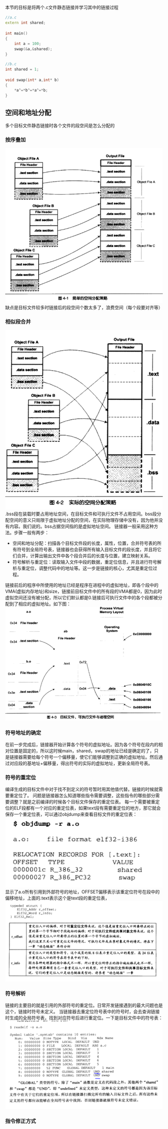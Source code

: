 本节的目标是将两个.c文件静态链接并学习其中的链接过程
```cpp
//a.c
extern int shared;

int main()
{
    int a = 100;
    swap(&a,&shared);
}
```
```cpp
//b.c
int shared = 1;

void swap(int* a,int* b)
{
    *a^=*b^=*a^=*b;
}
```
## 空间和地址分配
多个目标文件静态链接时各个文件的段空间是怎么分配的
### 按序叠加
![按序叠加](./assets/4_1.png)
缺点是目标文件较多时链接后的段空间个数太多了，浪费空间（每个段要对齐等）
### 相似段合并
![相似合并](./assets/4_2.png)
.bss段在装载时要占用地址空间，在目标文件和可执行文件不占用空间。bss段分配空间的意义只局限于虚拟地址分配的空间，在实际物理存储中没有，因为他并没有内容。我们说的。bss占据空间指的是虚拟地址空间。
链接器一般采用这种方法。步骤一般有两步：
- 空间和地址分配：扫描各个目标文件段的长度，属性，位置，合并符号表的所有符号到全局符号表，链接器也会获得所有输入目标文件的段长度，并且将它们合并，计算出输出文件中各个段合并后的长度与位置，建立映射关系。
- 符号解析与重定位：读取输入文件中段的数据，重定位信息，并且进行符号解析与重定位，调整代码中的地址等。这一步是链接的核心，尤其是重定位过程。

链接前后的程序中所使用的地址已经是程序在进程中的虚拟地址，即各个段中的VMA(虚拟内存地址)和size，链接前目标文件中的所有段的VMA都是0，因为此时虚拟空间还没有被分配，所以它们默认都是0.链接后可执行文件中的各个段都被分配到了相应的虚拟地址。如下图：
![链接前后内存分配](./assets/4_3.png)

### 符号地址的确定
在前一步完成后，链接器开始计算各个符号的虚拟地址。因为各个符号在段内的相对位置是固定的，所以这时候main，shared，swap的地址已经是确定的了，只是链接器需要给每个符号一个偏移量，使它们能够调整到正确的虚拟地址。然后通过对应段的基地址+偏移量，得出符号的实际的虚拟地址，更新全局符号表。

### 符号的重定位
编译生成的目标文件中对于找不到定义的符号暂时用其他值代替。链接的时候就需要重定位了。
问题是链接器怎么知道哪些指令需要调整，这些指令的哪些部分需要调整？就是之前编译的时候各个目标文件保存的重定位表。
每一个需要被重定位的ELF段都有一个对应的重定位表，如果text段有需要重定位的地方，那它就会保存一个重定位表，可以通过objdump来查看目标文件的重定位表：
![重定位表](./assets/4_4.png)
显示了a.o所有引用到外部符号的地址，OFFSET偏移表示该重定位符号在段中的偏移地址，上面的.text表示这个是text段的重定位表，
![重定位表结构](./assets/4_5.png)

### 符号解析
链接的主要目的就是引用的外部符号的重定位。日常开发链接遇到的最大问题也是这个，链接时符号未定义。
当链接器去重定位符号表中的符号时，会去查询链接时生成的全局符号表，找到对应符号后进行重定位。一下是目标文件中的符号表：
![目标文件中的符号表](./assets/4_6.png)

### 指令修正方式
